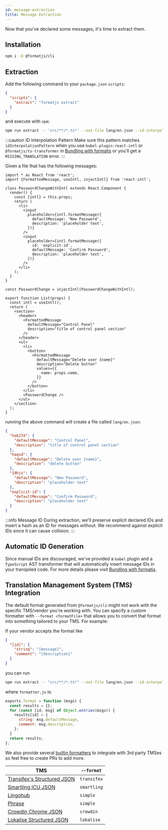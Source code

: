 ```yaml
---
id: message-extraction
title: Message Extraction
---
```


Now that you've declared some messages, it's time to extract them.

## Installation

```sh
npm i -D @formatjs/cli
```

## Extraction

Add the following command to your `package.json` `scripts`:

```json
{
  "scripts": {
    "extract": "formatjs extract"
  }
}
```

and execute with `npm`:

```sh
npm run extract -- 'src/**/*.ts*' --out-file lang/en.json --id-interpolation-pattern '[sha512:contenthash:base64:6]'
```

:::caution ID Interpolation Pattern Make sure this pattern matches `idInterpolationPattern` when you use `babel-plugin-react-intl` or `@formatjs/ts-transformer` in [Bundling with formatjs](https://formatjs.io/docs/guides/bundler-plugins) or you'll get a `MISSING_TRANSLATION` error. :::

Given a file that has the following messages:

```tsx
import * as React from 'react';
import {FormattedMessage, useIntl, injectIntl} from 'react-intl';

class PasswordChangeWithIntl extends React.Component {
  render() {
    const {intl} = this.props;
    return (
      <li>
        <input
          placeholder={intl.formatMessage({
            defaultMessage: 'New Password',
            description: 'placeholder text',
          })}
        />
        <input
          placeholder={intl.formatMessage({
            id: 'explicit-id',
            defaultMessage: 'Confirm Password',
            description: 'placeholder text',
          })}
        />
      </li>
    );
  }
}

const PasswordChange = injectIntl(PasswordChangeWithIntl);

export function List(props) {
  const intl = useIntl();
  return (
    <section>
      <header>
        <FormattedMessage
          defaultMessage="Control Panel"
          description="title of control panel section"
        />
      </header>
      <ul>
        <li>
          <button>
            <FormattedMessage
              defaultMessage="Delete user {name}"
              description="Delete button"
              values={{
                name: props.name,
              }}
            />
          </button>
        </li>
        <PasswordChange />
      </ul>
    </section>
  );
}
```

running the above command will create a file called `lang/en.json`:

```json
{
  "hak27d": {
    "defaultMessage": "Control Panel",
    "description": "title of control panel section"
  },
  "haqsd": {
    "defaultMessage": "Delete user {name}",
    "description": "delete button"
  },
  "19hjs": {
    "defaultMessage": "New Password",
    "description": "placeholder text"
  },
  "explicit-id": {
    "defaultMessage": "Confirm Password",
    "description": "placeholder text"
  }
}
```

:::info Message ID During extraction, we'll preserve explicit declared IDs and insert a hash as an ID for messages without. We recommend against explicit IDs since it can cause collision. :::

## Automatic ID Generation

Since manual IDs are discouraged, we've provided a `babel` plugin and a `TypeScript` AST transformer that will automatically insert message IDs in your transpiled code. For more details please visit [Bundling with formatjs](https://formatjs.io/docs/guides/bundler-plugins).

## Translation Management System (TMS) Integration

The default format generated from `@formatjs/cli` might not work with the specific TMS/vendor you're working with. You can specify a custom formatter with `--format <formatFile>` that allows you to convert that format into something tailored to your TMS. For example:

If your vendor accepts the format like

```json
{
  "[id]": {
    "string": "[message]",
    "comment": "[description]"
  }
}
```

you can run

```sh
npm run extract -- "src/**/*.ts*" --out-file lang/en.json --id-interpolation-pattern '[sha512:contenthash:base64:6]' --format formatter.js
```

where `formatter.js` is:

```js
exports.format = function (msgs) {
  const results = {};
  for (const [id, msg] of Object.entries(msgs)) {
    results[id] = {
      string: msg.defaultMessage,
      comment: msg.description,
    };
  }
  return results;
};
```

We also provide several [builtin formatters](../tooling/cli.md#builtin-formatters) to integrate with 3rd party TMSes so feel free to create PRs to add more.

| TMS                                                                                       | `--format`  |
| ----------------------------------------------------------------------------------------- | ----------- |
| [Transifex's Structured JSON](https://docs.transifex.com/formats/json/structured-json)    | `transifex` |
| [Smartling ICU JSON](https://help.smartling.com/hc/en-us/articles/360008000733-JSON)      | `smartling` |
| [Lingohub](https://lingohub.com/developers/resource-files/json-localization/)             | `simple`    |
| [Phrase](https://help.phrase.com/help/simple-json)                                        | `simple`    |
| [Crowdin Chrome JSON](https://support.crowdin.com/file-formats/chrome-json/)              | `crowdin`   |
| [Lokalise Structured JSON](https://docs.lokalise.com/en/articles/3229161-structured-json) | `lokalise`  |
